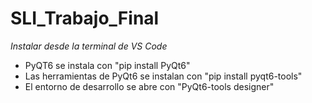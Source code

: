 # SLI_Trabajo_Final
*Instalar desde la terminal de VS Code*
-  PyQT6 se instala con "pip install PyQt6"
-  Las herramientas de PyQt6 se instalan con "pip install pyqt6-tools"
-  El entorno de desarrollo se abre con "PyQt6-tools designer"

